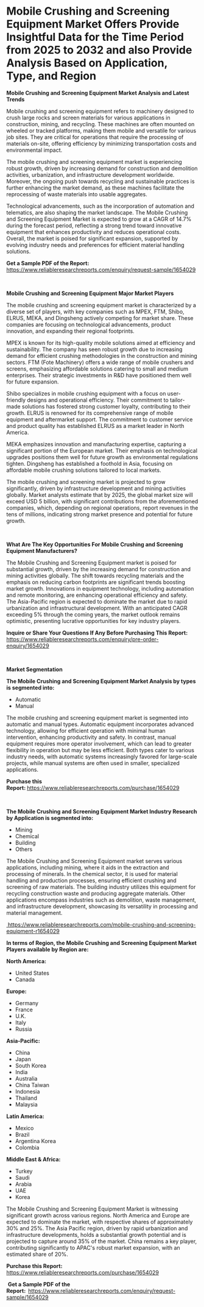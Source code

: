 <p><h1>Mobile Crushing and Screening Equipment Market Offers Provide Insightful Data for the Time Period from 2025 to 2032 and also Provide Analysis Based on Application, Type, and Region</h1></p><p><strong>Mobile Crushing and Screening Equipment Market Analysis and Latest Trends</strong></p>
<p><p>Mobile crushing and screening equipment refers to machinery designed to crush large rocks and screen materials for various applications in construction, mining, and recycling. These machines are often mounted on wheeled or tracked platforms, making them mobile and versatile for various job sites. They are critical for operations that require the processing of materials on-site, offering efficiency by minimizing transportation costs and environmental impact.</p><p>The mobile crushing and screening equipment market is experiencing robust growth, driven by increasing demand for construction and demolition activities, urbanization, and infrastructure development worldwide. Moreover, the ongoing push towards recycling and sustainable practices is further enhancing the market demand, as these machines facilitate the reprocessing of waste materials into usable aggregates. </p><p>Technological advancements, such as the incorporation of automation and telematics, are also shaping the market landscape. The Mobile Crushing and Screening Equipment Market is expected to grow at a CAGR of 14.7% during the forecast period, reflecting a strong trend toward innovative equipment that enhances productivity and reduces operational costs. Overall, the market is poised for significant expansion, supported by evolving industry needs and preferences for efficient material handling solutions.</p></p>
<p><strong>Get a Sample PDF of the Report:&nbsp;</strong> <a href="https://www.reliableresearchreports.com/enquiry/request-sample/1654029?utm_campaign=3308&utm_medium=2&utm_source=Github&utm_content=ia&utm_term=18042025&utm_id=mobile-crushing-and-screening-equipment">https://www.reliableresearchreports.com/enquiry/request-sample/1654029</a></p>
<p>&nbsp;</p>
<p><strong>Mobile Crushing and Screening Equipment Major Market Players</strong></p>
<p><p>The mobile crushing and screening equipment market is characterized by a diverse set of players, with key companies such as MPEX, FTM, Shibo, ELRUS, MEKA, and Dingsheng actively competing for market share. These companies are focusing on technological advancements, product innovation, and expanding their regional footprints.</p><p>MPEX is known for its high-quality mobile solutions aimed at efficiency and sustainability. The company has seen robust growth due to increasing demand for efficient crushing methodologies in the construction and mining sectors. FTM (Fote Machinery) offers a wide range of mobile crushers and screens, emphasizing affordable solutions catering to small and medium enterprises. Their strategic investments in R&D have positioned them well for future expansion.</p><p>Shibo specializes in mobile crushing equipment with a focus on user-friendly designs and operational efficiency. Their commitment to tailor-made solutions has fostered strong customer loyalty, contributing to their growth. ELRUS is renowned for its comprehensive range of mobile equipment and aftermarket support. The commitment to customer service and product quality has established ELRUS as a market leader in North America.</p><p>MEKA emphasizes innovation and manufacturing expertise, capturing a significant portion of the European market. Their emphasis on technological upgrades positions them well for future growth as environmental regulations tighten. Dingsheng has established a foothold in Asia, focusing on affordable mobile crushing solutions tailored to local markets.</p><p>The mobile crushing and screening market is projected to grow significantly, driven by infrastructure development and mining activities globally. Market analysts estimate that by 2025, the global market size will exceed USD 5 billion, with significant contributions from the aforementioned companies, which, depending on regional operations, report revenues in the tens of millions, indicating strong market presence and potential for future growth.</p></p>
<p>&nbsp;</p>
<p><strong>What Are The Key Opportunities For Mobile Crushing and Screening Equipment Manufacturers?</strong></p>
<p><p>The Mobile Crushing and Screening Equipment market is poised for substantial growth, driven by the increasing demand for construction and mining activities globally. The shift towards recycling materials and the emphasis on reducing carbon footprints are significant trends boosting market growth. Innovations in equipment technology, including automation and remote monitoring, are enhancing operational efficiency and safety. The Asia-Pacific region is expected to dominate the market due to rapid urbanization and infrastructural development. With an anticipated CAGR exceeding 5% through the coming years, the market outlook remains optimistic, presenting lucrative opportunities for key industry players.</p></p>
<p><strong>Inquire or Share Your Questions If Any Before Purchasing This Report:</strong> <a href="https://www.reliableresearchreports.com/enquiry/pre-order-enquiry/1654029?utm_campaign=3308&utm_medium=2&utm_source=Github&utm_content=ia&utm_term=18042025&utm_id=mobile-crushing-and-screening-equipment">https://www.reliableresearchreports.com/enquiry/pre-order-enquiry/1654029</a></p>
<p>&nbsp;</p>
<p><strong>Market Segmentation</strong></p>
<p><strong>The Mobile Crushing and Screening Equipment Market Analysis by types is segmented into:</strong></p>
<p><ul><li>Automatic</li><li>Manual</li></ul></p>
<p><p>The mobile crushing and screening equipment market is segmented into automatic and manual types. Automatic equipment incorporates advanced technology, allowing for efficient operation with minimal human intervention, enhancing productivity and safety. In contrast, manual equipment requires more operator involvement, which can lead to greater flexibility in operation but may be less efficient. Both types cater to various industry needs, with automatic systems increasingly favored for large-scale projects, while manual systems are often used in smaller, specialized applications.</p></p>
<p><strong>Purchase this Report:&nbsp;</strong><a href="https://www.reliableresearchreports.com/purchase/1654029?utm_campaign=3308&utm_medium=2&utm_source=Github&utm_content=ia&utm_term=18042025&utm_id=mobile-crushing-and-screening-equipment">https://www.reliableresearchreports.com/purchase/1654029</a></p>
<p>&nbsp;</p>
<p><strong>The Mobile Crushing and Screening Equipment Market Industry Research by Application is segmented into:</strong></p>
<p><ul><li>Mining</li><li>Chemical</li><li>Building</li><li>Others</li></ul></p>
<p><p>The Mobile Crushing and Screening Equipment market serves various applications, including mining, where it aids in the extraction and processing of minerals. In the chemical sector, it is used for material handling and production processes, ensuring efficient crushing and screening of raw materials. The building industry utilizes this equipment for recycling construction waste and producing aggregate materials. Other applications encompass industries such as demolition, waste management, and infrastructure development, showcasing its versatility in processing and material management.</p></p>
<p><a href="https://www.reliableresearchreports.com/mobile-crushing-and-screening-equipment-r1654029?utm_campaign=3308&utm_medium=2&utm_source=Github&utm_content=ia&utm_term=18042025&utm_id=mobile-crushing-and-screening-equipment">&nbsp;https://www.reliableresearchreports.com/mobile-crushing-and-screening-equipment-r1654029</a></p>
<p><strong>In terms of Region, the Mobile Crushing and Screening Equipment Market Players available by Region are:</strong></p>
<p>
    <p> <strong> North America: </strong>
        <ul>
            <li>United States</li>
            <li>Canada</li>
        </ul>
        </p> 
    <p> <strong> Europe: </strong>
        <ul>
            <li>Germany</li>
            <li>France</li>
            <li>U.K.</li>
            <li>Italy</li>
            <li>Russia</li>
        </ul>
        </p> 
    <p> <strong> Asia-Pacific: </strong>
        <ul>
            <li>China</li>
            <li>Japan</li>
            <li>South Korea</li>
            <li>India</li>
            <li>Australia</li>
            <li>China Taiwan</li>
            <li>Indonesia</li>
            <li>Thailand</li>
            <li>Malaysia</li>
        </ul>
        </p> 
    <p> <strong> Latin America: </strong>
        <ul>
            <li>Mexico</li>
            <li>Brazil</li>
            <li>Argentina Korea</li>
            <li>Colombia</li>
        </ul>
        </p> 
    <p> <strong> Middle East & Africa: </strong>
        <ul>
            <li>Turkey</li>
            <li>Saudi</li>
            <li>Arabia</li>
            <li>UAE</li>
            <li>Korea</li>
        </ul>
    </p>
    </p>
<p><p>The Mobile Crushing and Screening Equipment Market is witnessing significant growth across various regions. North America and Europe are expected to dominate the market, with respective shares of approximately 30% and 25%. The Asia Pacific region, driven by rapid urbanization and infrastructure developments, holds a substantial growth potential and is projected to capture around 35% of the market. China remains a key player, contributing significantly to APAC's robust market expansion, with an estimated share of 20%.</p></p>
<p><strong>Purchase this Report: </strong><a href="https://www.reliableresearchreports.com/purchase/1654029?utm_campaign=3308&utm_medium=2&utm_source=Github&utm_content=ia&utm_term=18042025&utm_id=mobile-crushing-and-screening-equipment">https://www.reliableresearchreports.com/purchase/1654029</a></p>
<p>&nbsp;<strong>Get a Sample PDF of the Report:&nbsp;&nbsp;</strong><a href="https://www.reliableresearchreports.com/enquiry/request-sample/1654029?utm_campaign=3308&utm_medium=2&utm_source=Github&utm_content=ia&utm_term=18042025&utm_id=mobile-crushing-and-screening-equipment">https://www.reliableresearchreports.com/enquiry/request-sample/1654029</a></p>
<p><strong></strong></p>
<p><p></p><p></p><p></p></p>